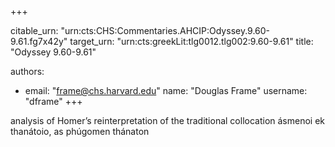 +++


citable_urn: "urn:cts:CHS:Commentaries.AHCIP:Odyssey.9.60-9.61.fg7x42y"
target_urn: "urn:cts:greekLit:tlg0012.tlg002:9.60-9.61"
title: "Odyssey 9.60-9.61"

authors:
- email: "frame@chs.harvard.edu"
  name: "Douglas Frame"
  username: "dframe"
+++

<p>analysis of Homer’s reinterpretation of the traditional collocation ásmenoi ek thanátoio, as phúgomen thánaton</p>